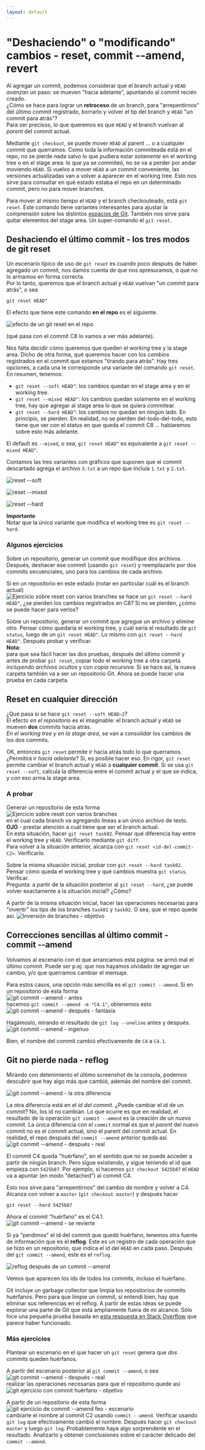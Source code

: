 ```yaml
---
layout: default
---
```


# "Deshaciendo" o "modificando" cambios - reset, commit --amend, revert
Al agregar un commit, podemos considerar que el branch actual y `HEAD` _avanzan_ un paso: se mueven "hacia adelante", apuntando al commit recién creado.  
¿Cómo se hace para lograr un **retroceso** de un branch, para "arrepentirnos" del último commit registrado, borrarlo y volver el tip del branch y `HEAD` "un commit para atrás"?  
Para ser precisos, lo que queremos es que `HEAD` y el branch vuelvan al _parent_ del commit actual.

Mediante `git checkout`, se puede mover `HEAD` al parent ... o a cualquier commit que querramos.
Como toda la información commiteada está en el repo, no se pierde nada salvo lo que pudiera estar _solamente_ en el working tree o en el stage area: lo que ya se commiteó, no se va a perder por andar moviendo `HEAD`. Si vuelvo a mover `HEAD` a un commit conveniente, las versiones actualizadas van a volver a aparecer en el working tree. 
Esto nos sirve para consultar en qué estado estaba el repo en un determinado commit, pero no para mover branches.

Para mover al mismo tiempo el `HEAD` y el branch checkouteado, está `git reset`. Este comando tiene variantes interesantes para ajustar la comprensión sobre los distintos [espacios de Git](./git-espacios). También nos sirve para quitar elementos del stage area. Un super-comando el `git reset`.


## Deshaciendo el último commit - los tres modos de git reset
Un escenario típico de uso de `git reset` es cuando poco después de haber agregado un commit, nos damos cuenta de que nos apresuramos, o que no lo armamos en forma correcta.  
Por lo tanto, queremos que el branch actual y `HEAD` vuelvan "un commit para atrás", o sea

```
git reset HEAD^
```

El efecto que tiene este comando **en el repo** es el siguiente.

![efecto de un git reset en el repo](./images/reset-in-repo.jpg)

(qué pasa con el commit C8 lo vamos a ver más adelante).

Nos falta decidir cómo queremos que queden el working tree y la stage area. Dicho de otra forma, qué queremos hacer con los _cambios_ registrados en el commit que estamos "tirando para atrás". 
Hay tres opciones, a cada una le corresponde una variante del comando `git reset`. 
En resumen, tenemos:
- `git reset --soft HEAD^`: los cambios quedan en el stage area y en el working tree.
- `git reset --mixed HEAD^`: los cambios quedan solamente en el working tree, hay que agregar al stage area lo que se quiera commitear.
- `git reset --hard HEAD^`: los cambios no quedan en ningún lado. En principio, se pierden. En realidad, no se pierden del-todo-del-todo, esto tiene que ver con el status en que queda el commit C8 ... hablaremos sobre esto más adelante.

El default es `--mixed`, o sea, `git reset HEAD^` es equivalente a `git reset --mixed HEAD^`.

Contamos las tres variantes con gráficos que suponen que el commit descartado agrega el archivo `3.txt` a un repo que incluía `1.txt` y `2.txt`.

![reset --soft](./images/reset-soft-effect.jpg)

![reset --mixed](./images/reset-mixed-effect.jpg)

![reset --hard](./images/reset-hard-effect.jpg)

**Importante**  
Notar que la _única_ variante que modifica el working tree es `git reset --hard`.

### Algunos ejercicios
Sobre un repositorio, generar un commit que modifique dos archivos.
Después, deshacer ese commit (usando `git reset`) y reemplazarlo por dos commits secuenciales, uno para los cambios de cada archivo.

Si en un repositorio en este estado (notar en particular cuál es el branch actual)  
![Ejercicio sobre reset con varios branches](./images/reset-exercise-many-branches.jpg)
se hace un `git reset --hard HEAD^`, ¿se pierden los cambios registrados en C8? Si no se pierden, ¿cómo se puede hacer para verlos?

Sobre un repositorio, generar un commit que agregue un archivo y elimine otro. 
Pensar cómo quedaría el working tree, y cuál sería el resultado de `git status`, luego de un `git reset HEAD^`. Lo mismo con `git reset --hard HEAD^`. Después probar y verificar.  
**Nota**:  
para que sea fácil hacer las dos pruebas, después del último commit y antes de probar `git reset`, copiar todo el working tree a otra carpeta _incluyendo archivos ocultos_ y con _copia recursiva_. Si se hace así, la nueva carpeta también va a ser un repositorio Git. Ahora se puede hacer una prueba en cada carpeta.


## Reset en cualquier dirección
¿Qué pasa si se hace `git reset --soft HEAD~2`?  
El efecto _en el repositorio_ es el imaginable: el branch actual y `HEAD` se mueven **dos** commits hacia atrás.  
_En el working tree y en la stage area_, se van a _consolidar_ los cambios de los dos commits.


OK, entonces `git reset` permite ir hacia atrás todo lo que querramos. ¿Permitirá ir _hacia adelante_?
Sí, es posible hacer eso. En rigor, `git reset` permite cambiar el branch actual y `HEAD` a **cualquier commit**. Si se usa `git reset --soft`, calcula la diferencia entre el commit actual y el que se indica, y con eso arma la stage area.


### A probar
Generar un repositorio de esta forma  
![Ejercicio sobre reset con varios branches](./images/exercise-four-commits-three-branches.jpg)  
en el cual cada branch va agregando líneas a un único archivo de texto.
**OJO** - prestar atención a cuál tiene que ser el branch actual.  
En esta situación, hacer `git reset task02`. Pensar qué diferencia hay entre el working tree y `HEAD`. Verificarlo mediante `git diff`.  
Para volver a la situación anterior, alcanza con `git reset <id-del-commit-C2>`. Verificarlo.

Sobre la misma situación inicial, probar con `git reset --hard task02`. Pensar cómo queda el working tree y qué cambios muestra `git status`. Verificar.  
Pregunta: a partir de la situación posterior al `git reset --hard`, ¿se puede volver exactamente a la situación inicial? ¿Cómo?

A partir de la misma situación inicial, hacer las operaciones necesarias para "invertir" los tips de los branches `task01` y `task02`. O sea, que el repo quede así.
![Inversión de branches - objetivo](./images/exercise-four-commits-three-branches-goal.jpg)  


## Correcciones sencillas al último commit - commit --amend
Volvamos al escenario con el que arrancamos esta página: se armó mal el último commit. Puede ser p.ej. que nos hayamos olvidado de agregar un cambio, y/o que querramos cambiar el mensaje.

Para estos casos, una opción más sencilla es el `git commit --amend`. Si en un repositorio de esta forma  
![git commit --amend - antes](./images/just-four-commits.jpg)  
hacemos `git commit --amend -m "C4.1"`, obtenemos esto
![git commit --amend - después - fantasía](./images/change-commit-name.jpg)  

Hagámoslo, mirando el resultado de `git log --oneline` antes y después.
![git commit --amend - ingenuo](./images/commit-amend-naive.jpg)  

Bien, el nombre del commit cambió efectivamente de `C4` a `C4.1`.


## Git no pierde nada - reflog
Mirando con detenimiento el último screenshot de la consola, podemos descubrir que hay algo más que cambió, además del nombre del commit.

![git commit --amend - la otra diferencia](./images/commit-amend-with-remarks.jpg)  

La otra diferencia está en el _id del commit_. ¿Puede cambiar el id de un commit? No, los id no cambian. Lo que ocurre es que en realidad, el resultado de la operación `git commit --amend` es la creación de un _nuevo_ commit. La única diferencia con el `commit` normal es que el _parent_ del nuevo commit no es el commit actual, sino el parent del commit actual. En realidad, el repo después del `commit --amend` anterior queda así.  
![git commit --amend - después - real](./images/change-commit-name-real.jpg)  

El commit C4 queda "huérfano", en el sentido que no se puede acceder a partir de ningún branch. Pero sigue existiendo, y sigue teniendo el id que empieza con `5425b87`. Por ejemplo, si hacemos 
`git checkout 5425b87`
el `HEAD` va a apuntar (en modo "detached") al commit C4.

Esto nos sirve para "arrepentirnos" del cambio de nombre y volver a C4. Alcanza con volver a `master` (`git checkout master`) y después hacer
```
git reset --hard 5425b87
```
Ahora el commit "huérfano" es el C4.1.  
![git commit --amend - se revierte](./images/commit-amend-reversed.jpg)  

Si ya "perdimos" el id del commit que quedó huérfano, tenemos otra fuente de información que es el **reflog**. Este es un registro de cada operación que se hizo en un repositorio, que indica el id del `HEAD` en cada paso. Después del `git commit --amend`, este es el `reflog`.

![reflog después de un commit --amend](./images/reflog-after-amend.jpg)  

Vemos que aparecen los ids de todos los commits, incluso el huérfano.

Git incluye un garbage collector que limpia los repositorios de commits huérfanos. Pero para que limpie un commit, si entendí bien, hay que eliminar sus referencias en el reflog. A partir de estas ideas se puede explorar una parte de Git que está ampliamente fuera de mi alcance. Sólo hice una pequeña prueba basada en [esta respuesta en Stack Overflow](https://stackoverflow.com/a/29203553/7405996) que parece haber funcionado. 


### Más ejercicios
Plantear un escenario en el que hacer un `git reset` genera que _dos_ commits queden huérfanos.

A partir del escenario posterior al `git commit --amend`, o sea  
![git commit --amend - después - real](./images/change-commit-name-real.jpg)   
realizar las operaciones necesarias para que el repositorio quede así
![git ejercicio con commit huérfano - objetivo](./images/change-commit-name-exercise.jpg)   


A partir de un repositorio de esta forma  
![git ejercicio de commit --amend feo - escenario](./images/four-commits-two-branches.jpg)   
cambiarle el nombre al commit C2 usando `commit --amend`. Verificar usando `git log` que efectivamente cambió el nombre. Después hacer `git checkout master` y luego `git log`. Probablemente haya algo sorprendente en el resultado. Analizarlo y obtener conclusiones sobre el carácter delicado del `commit --amend`.



